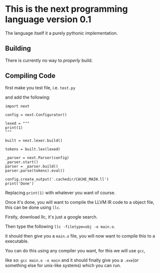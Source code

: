 # This is the next programming language version 0.1

The language itself it a purely pythonic implementation.

## Building

There is currently no way to *properly* build.

## Compiling Code

first make you test file, i.e. `test.py`

and add the following:

```nx
import next

config = next.Configurator()

lexed = """
print(1)
"""

built = next.lexer.build()

tokens = built.lex(lexed)

_parser = next.Parser(config)
_parser.start()
parser = _parser.build()
parser.parse(tokens).eval()

config.create_output('.cachedir/CACHE_MAIN.ll')
print('Done')
```

Replacing `print(1)` with whatever you want of course.

Once it's done, you will want to compile the LLVM IR code to a object file,
this can be done using `llc`.

Firstly, download llc, it's just a google search.

Then type the following `llc -filetype=obj -o main.o`.

it should then give you a `main.o` file, you will now want to compile this to a executable.

You can do this using any compiler you want, for this we will use `gcc`, 

like so: `gcc main.o -o main` 
and it should finally give you a `.exe`(or something else for unix-like systems) which you can run.
